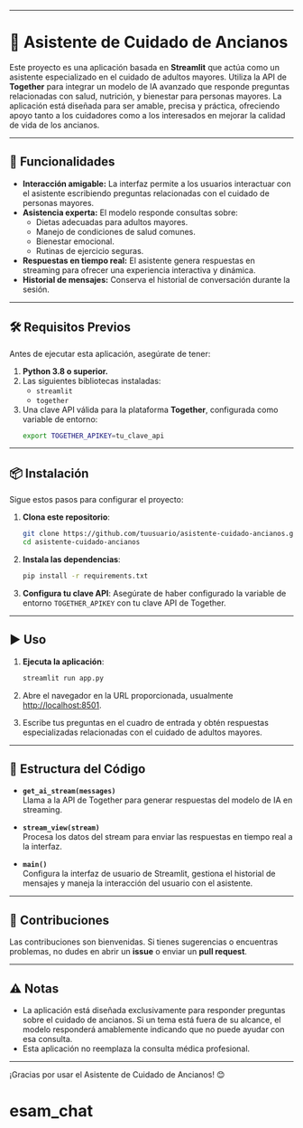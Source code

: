

---

# 🏥 Asistente de Cuidado de Ancianos

Este proyecto es una aplicación basada en **Streamlit** que actúa como un asistente especializado en el cuidado de adultos mayores. Utiliza la API de **Together** para integrar un modelo de IA avanzado que responde preguntas relacionadas con salud, nutrición, y bienestar para personas mayores. La aplicación está diseñada para ser amable, precisa y práctica, ofreciendo apoyo tanto a los cuidadores como a los interesados en mejorar la calidad de vida de los ancianos.

---

## 🚀 Funcionalidades

- **Interacción amigable:** La interfaz permite a los usuarios interactuar con el asistente escribiendo preguntas relacionadas con el cuidado de personas mayores.
- **Asistencia experta:** El modelo responde consultas sobre:
  - Dietas adecuadas para adultos mayores.
  - Manejo de condiciones de salud comunes.
  - Bienestar emocional.
  - Rutinas de ejercicio seguras.
- **Respuestas en tiempo real:** El asistente genera respuestas en streaming para ofrecer una experiencia interactiva y dinámica.
- **Historial de mensajes:** Conserva el historial de conversación durante la sesión.

---

## 🛠️ Requisitos Previos

Antes de ejecutar esta aplicación, asegúrate de tener:

1. **Python 3.8 o superior.**
2. Las siguientes bibliotecas instaladas:
   - `streamlit`
   - `together`
3. Una clave API válida para la plataforma **Together**, configurada como variable de entorno:
   ```bash
   export TOGETHER_APIKEY=tu_clave_api
   ```

---

## 📦 Instalación

Sigue estos pasos para configurar el proyecto:

1. **Clona este repositorio**:

   ```bash
   git clone https://github.com/tuusuario/asistente-cuidado-ancianos.git
   cd asistente-cuidado-ancianos
   ```

2. **Instala las dependencias**:

   ```bash
   pip install -r requirements.txt
   ```

3. **Configura tu clave API**:
   Asegúrate de haber configurado la variable de entorno `TOGETHER_APIKEY` con tu clave API de Together.

---

## ▶️ Uso

1. **Ejecuta la aplicación**:

   ```bash
   streamlit run app.py
   ```

2. Abre el navegador en la URL proporcionada, usualmente [http://localhost:8501](http://localhost:8501).

3. Escribe tus preguntas en el cuadro de entrada y obtén respuestas especializadas relacionadas con el cuidado de adultos mayores.

---

## 📂 Estructura del Código

- **`get_ai_stream(messages)`**  
  Llama a la API de Together para generar respuestas del modelo de IA en streaming.

- **`stream_view(stream)`**  
  Procesa los datos del stream para enviar las respuestas en tiempo real a la interfaz.

- **`main()`**  
  Configura la interfaz de usuario de Streamlit, gestiona el historial de mensajes y maneja la interacción del usuario con el asistente.

---

## 🌟 Contribuciones

Las contribuciones son bienvenidas. Si tienes sugerencias o encuentras problemas, no dudes en abrir un **issue** o enviar un **pull request**.

---

## ⚠️ Notas

- La aplicación está diseñada exclusivamente para responder preguntas sobre el cuidado de ancianos. Si un tema está fuera de su alcance, el modelo responderá amablemente indicando que no puede ayudar con esa consulta.
- Esta aplicación no reemplaza la consulta médica profesional.

---

¡Gracias por usar el Asistente de Cuidado de Ancianos! 😊
# esam_chat
